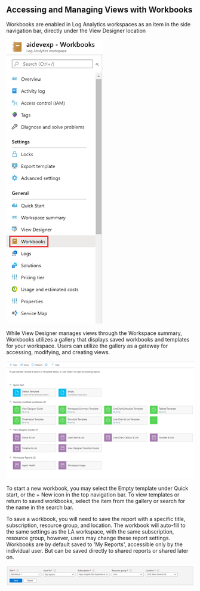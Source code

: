 ## Accessing and Managing Views with Workbooks
Workbooks are enabled in Log Analytics workspaces as an item in the side navigation bar, directly under the View Designer location

![Workbooks Navigation](./Examples/WorkbooksNav.png)

While View Designer manages views through the Workspace summary, Workbooks utilizes a gallery that displays saved workbooks and templates for your workspace. Users can utilize the gallery as a gateway for accessing, modifying, and creating views.

![Workbooks Gallery](./Examples/WorkbooksGallery.png)

To start a new workbook, you may select the Empty template under Quick start, or the + New icon in the top navigation bar. To view templates or return to saved workbooks, select the item from the gallery or search for the name in the search bar.

To save a workbook, you will need to save the report with a specific title, subscription, resource group, and location.
The workbook will auto-fill to the same settings as the LA workspace, with the same subscription, resource group, however, users may change these report settings. Workbooks are by default saved to 'My Reports', accessible only by the individual user. But can be saved directly to shared reports or shared later on.

![Workbooks Save](./Examples/WorkbooksSave.png)
